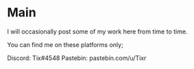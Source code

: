 # Main
I will occasionally post some of my work here from time to time.

You can find me on these platforms only;

Discord: Tix#4548
Pastebin: pastebin.com/u/Tixr
